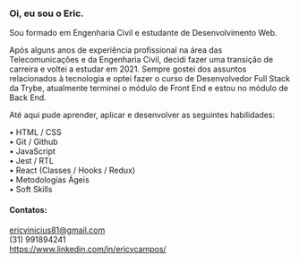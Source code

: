 ### Oi, eu sou o Eric.

Sou formado em Engenharia Civil e estudante de Desenvolvimento Web.

Após alguns anos de experiência profissional na área das Telecomunicações e da Engenharia Civil, decidi fazer uma transição de carreira e voltei a estudar em 2021. Sempre gostei dos assuntos relacionados à tecnologia e optei fazer o curso de Desenvolvedor Full Stack da Trybe, atualmente terminei o módulo de Front End e estou no módulo de Back End.

Até aqui pude aprender, aplicar e desenvolver as seguintes habilidades:

• HTML / CSS <br />
• Git / Github <br />
• JavaScript <br />
• Jest / RTL <br />
• React (Classes / Hooks / Redux) <br />
• Metodologias Ágeis <br />
• Soft Skills <br />

#### Contatos:

ericvinicius81@gmail.com <br />
(31) 991894241 <br />
https://www.linkedin.com/in/ericvcampos/


<!-- 
<h1 align="center">Hi 👋, I'm Eric</h1>
<h3 align="center">Engenheiro Civil e Estudante de Desenvolvimento de Software.</h3>

<p align="left"> <img src="https://komarev.com/ghpvc/?username=ericvinicius81&label=Profile%20views&color=0e75b6&style=flat" alt="ericvinicius81" /> </p>

<h3 align="left">Connect with me:</h3>
<p align="left">
<a href="https://linkedin.com/in/ericvcampos" target="blank"><img align="center" src="https://raw.githubusercontent.com/rahuldkjain/github-profile-readme-generator/master/src/images/icons/Social/linked-in-alt.svg" alt="ericvcampos" height="30" width="40" /></a>
</p>

<h3 align="left">Languages and Tools:</h3>
<p align="left"> <a href="https://www.w3schools.com/css/" target="_blank" rel="noreferrer"> <img src="https://raw.githubusercontent.com/devicons/devicon/master/icons/css3/css3-original-wordmark.svg" alt="css3" width="40" height="40"/> </a> <a href="https://www.docker.com/" target="_blank" rel="noreferrer"> <img src="https://raw.githubusercontent.com/devicons/devicon/master/icons/docker/docker-original-wordmark.svg" alt="docker" width="40" height="40"/> </a> <a href="https://www.w3.org/html/" target="_blank" rel="noreferrer"> <img src="https://raw.githubusercontent.com/devicons/devicon/master/icons/html5/html5-original-wordmark.svg" alt="html5" width="40" height="40"/> </a> <a href="https://developer.mozilla.org/en-US/docs/Web/JavaScript" target="_blank" rel="noreferrer"> <img src="https://raw.githubusercontent.com/devicons/devicon/master/icons/javascript/javascript-original.svg" alt="javascript" width="40" height="40"/> </a> <a href="https://jestjs.io" target="_blank" rel="noreferrer"> <img src="https://www.vectorlogo.zone/logos/jestjsio/jestjsio-icon.svg" alt="jest" width="40" height="40"/> </a> <a href="https://www.linux.org/" target="_blank" rel="noreferrer"> <img src="https://raw.githubusercontent.com/devicons/devicon/master/icons/linux/linux-original.svg" alt="linux" width="40" height="40"/> </a> <a href="https://www.mysql.com/" target="_blank" rel="noreferrer"> <img src="https://raw.githubusercontent.com/devicons/devicon/master/icons/mysql/mysql-original-wordmark.svg" alt="mysql" width="40" height="40"/> </a> <a href="https://reactjs.org/" target="_blank" rel="noreferrer"> <img src="https://raw.githubusercontent.com/devicons/devicon/master/icons/react/react-original-wordmark.svg" alt="react" width="40" height="40"/> </a> <a href="https://redux.js.org" target="_blank" rel="noreferrer"> <img src="https://raw.githubusercontent.com/devicons/devicon/master/icons/redux/redux-original.svg" alt="redux" width="40" height="40"/> </a> </p> -->
